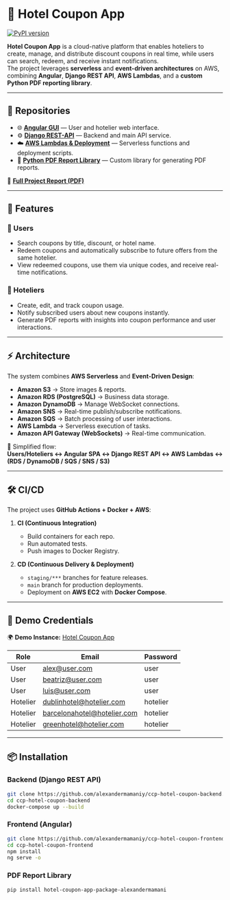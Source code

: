 # 🏨 Hotel Coupon App

[![PyPI version](https://badge.fury.io/py/hotel-coupon-app-package-alexandermamani.svg)](https://pypi.org/project/hotel-coupon-app-package-alexandermamani/)

**Hotel Coupon App** is a cloud-native platform that enables hoteliers to create, manage, and distribute discount coupons in real time, while users can search, redeem, and receive instant notifications.  
The project leverages **serverless** and **event-driven architectures** on AWS, combining **Angular**, **Django REST API**, **AWS Lambdas**, and a **custom Python PDF reporting library**.

---

## 📂 Repositories

- 🌐 [**Angular GUI**](https://github.com/alexandermamaniy/ccp-hotel-coupon-frontend) — User and hotelier web interface.  
- ⚙️ [**Django REST-API**](https://github.com/alexandermamaniy/ccp-hotel-coupon-backend) — Backend and main API service.  
- ☁️ [**AWS Lambdas & Deployment**](https://github.com/alexandermamaniy/ccp-hotel-coupon-deploy) — Serverless functions and deployment scripts.  
- 📑 [**Python PDF Report Library**](https://pypi.org/project/hotel-coupon-app-package-alexandermamani/) — Custom library for generating PDF reports.  

📖 [**Full Project Report (PDF)**](https://github.com/alexandermamaniy/hotel-coupon-app/blob/main/document/hotel_coupon_app_document.pdf)

---

## 🚀 Features

### 👤 Users
- Search coupons by title, discount, or hotel name.  
- Redeem coupons and automatically subscribe to future offers from the same hotelier.  
- View redeemed coupons, use them via unique codes, and receive real-time notifications.  

### 🏨 Hoteliers
- Create, edit, and track coupon usage.  
- Notify subscribed users about new coupons instantly.  
- Generate PDF reports with insights into coupon performance and user interactions.  

---

## ⚡ Architecture

The system combines **AWS Serverless** and **Event-Driven Design**:

- **Amazon S3** → Store images & reports.  
- **Amazon RDS (PostgreSQL)** → Business data storage.  
- **Amazon DynamoDB** → Manage WebSocket connections.  
- **Amazon SNS** → Real-time publish/subscribe notifications.  
- **Amazon SQS** → Batch processing of user interactions.  
- **AWS Lambda** → Serverless execution of tasks.  
- **Amazon API Gateway (WebSockets)** → Real-time communication.  

📌 Simplified flow:  
**Users/Hoteliers ↔ Angular SPA ↔ Django REST API ↔ AWS Lambdas ↔ (RDS / DynamoDB / SQS / SNS / S3)**

---

## 🛠️ CI/CD

The project uses **GitHub Actions + Docker + AWS**:

1. **CI (Continuous Integration)**  
   - Build containers for each repo.  
   - Run automated tests.  
   - Push images to Docker Registry.  

2. **CD (Continuous Delivery & Deployment)**  
   - `staging/***` branches for feature releases.  
   - `main` branch for production deployments.  
   - Deployment on **AWS EC2** with **Docker Compose**.  

---

## 🔑 Demo Credentials

🌍 **Demo Instance:** [Hotel Coupon App](http://ec2-52-87-176-96.compute-1.amazonaws.com)

| Role     | Email                        | Password  |
|----------|------------------------------|-----------|
| User     | alex@user.com                | user      |
| User     | beatriz@user.com             | user      |
| User     | luis@user.com                | user      |
| Hotelier | dublinhotel@hotelier.com     | hotelier  |
| Hotelier | barcelonahotel@hotelier.com  | hotelier  |
| Hotelier | greenhotel@hotelier.com      | hotelier  |

---

## 📦 Installation

### Backend (Django REST API)
```bash
git clone https://github.com/alexandermamaniy/ccp-hotel-coupon-backend.git
cd ccp-hotel-coupon-backend
docker-compose up --build
```

### Frontend (Angular)
```bash
git clone https://github.com/alexandermamaniy/ccp-hotel-coupon-frontend.git
cd ccp-hotel-coupon-frontend
npm install
ng serve -o
```

### PDF Report Library
```bash
pip install hotel-coupon-app-package-alexandermamani

```

